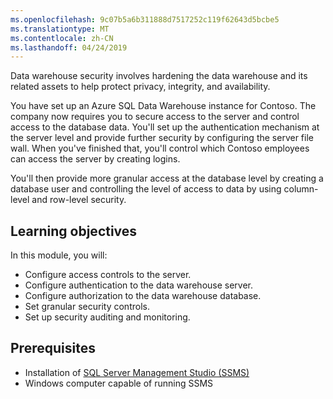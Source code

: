 ```yaml
---
ms.openlocfilehash: 9c07b5a6b311888d7517252c119f62643d5bcbe5
ms.translationtype: MT
ms.contentlocale: zh-CN
ms.lasthandoff: 04/24/2019
---
```

Data warehouse security involves hardening the data warehouse and its related assets to help protect privacy, integrity, and availability.

You have set up an Azure SQL Data Warehouse instance for Contoso. The company now requires you to secure access to the server and control access to the database data. You'll set up the authentication mechanism at the server level and provide further security by configuring the server file wall. When you've finished that, you'll control which Contoso employees can access the server by creating logins.

You'll then provide more granular access at the database level by creating a database user and controlling the level of access to data by using column-level and row-level security.

## <a name="learning-objectives"></a>Learning objectives

In this module, you will:

- Configure access controls to the server.
- Configure authentication to the data warehouse server.
- Configure authorization to the data warehouse database.
- Set granular security controls.
- Set up security auditing and monitoring.

## <a name="prerequisites"></a>Prerequisites

- Installation of [SQL Server Management Studio (SSMS)](https://docs.microsoft.com/sql/ssms/download-sql-server-management-studio-ssms)
- Windows computer capable of running SSMS
